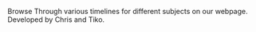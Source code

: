 Browse Through various timelines for different subjects on our webpage. Developed by Chris and Tiko.
